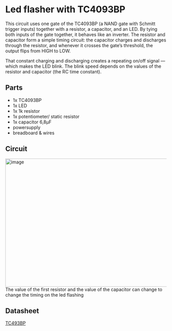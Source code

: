 # Led flasher with TC4093BP

This circuit uses one gate of the TC4093BP (a NAND gate with Schmitt trigger inputs) together with a resistor, a capacitor, and an LED. 
By tying both inputs of the gate together, it behaves like an inverter. 
The resistor and capacitor form a simple timing circuit: the capacitor charges and discharges through the resistor, and whenever it crosses the gate’s threshold, the output flips from HIGH to LOW.

That constant charging and discharging creates a repeating on/off signal — which makes the LED blink.
The blink speed depends on the values of the resistor and capacitor (the RC time constant).

## Parts
  - 1x TC4093BP
  - 1x LED
  - 1x 1k resistor
  - 1x potentiometer/ static resistor
  - 1x capacitor 6,8µF
  - powersupply
  - breadboard & wires 

## Circuit
<img width="600" height="400" alt="image" src="https://github.com/user-attachments/assets/6f062eeb-0a19-411f-9e89-39cdbe025968" />
The value of the first resistor and the value of the capacitor can change to change the timing on the led flashing

## Datasheet
[TC493BP](https://toshiba.semicon-storage.com/info/TC4093BP_datasheet_en_20140301.pdf?did=19435&prodName=TC4093BP)

